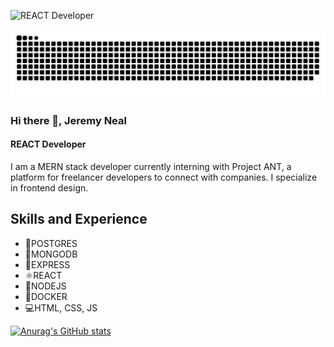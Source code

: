 ![REACT Developer](<https://github.com/Darkskittlz/portfolioReactWebsite/blob/main/public/assets/Jeremy%20Neal%20%20(1).png?raw=true>)

![](https://github.com/Platane/snk/raw/output/github-contribution-grid-snake.svg)


### Hi there 👋, Jeremy Neal

#### REACT Developer

I am a MERN stack developer currently interning with Project ANT, a platform for freelancer developers to connect with companies. I specialize in frontend design.

## Skills and Experience

- 📮POSTGRES
- 🍃MONGODB
- 📨EXPRESS
- ⚛REACT
- 🧭NODEJS
- 🐳DOCKER
- 💻HTML, CSS, JS

[![Anurag's GitHub stats](https://github-readme-stats.vercel.app/api?username=Darkskittlz)](https://github.com/anuraghazra/github-readme-stats)

